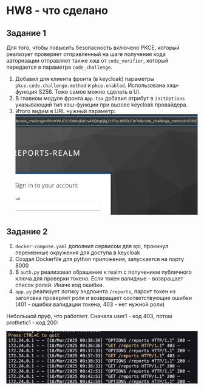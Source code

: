 # HW8 - что сделано

## Задание 1

Для того, чтобы повысить безопасность включено PKCE, который реализует проверяет  отправленный на шаге получения кода авторизации отправляет также хэш от `code_verifier`, который передается в параметре `code_challenge`.

1. Добавил для клиента фронта (в keycloak) параметры `pkce.code.challenge.method` и `pkce.enabled`. Использована хэш-функция S256. Тоже самое можно сделать в UI.
2. В главном модуле фронта `App.tsx` добавил атрибут в `initOptions` указывающий тип хэш-функции при вызове keycloak провайдера.
3. Итого видим в URL нужный параметр:
![alt text](image.png)

## Задание 2

1. `docker-compose.yaml` дополнил сервисом для api, прокинул переменные окружения для доступа в keycloak
2. Создал Dockerfile для python приложения, запускается на порту 8000 
3. В `auth.py` реализовал обрашение к realm с получением публичного ключа для проверки токена. Если токен валидные - возвращает список ролей. Иначе код ошибки.
4. `app.py` реализует логику эндпоинта `/reports`, парсит токен из заголовка проверяет роли и возвращает соответствующие ошибки (401 - ошибки валидации токена, 403 - нет нужной роли)

Небольшой пруф, что работает. Сначала user1 - код 403, потом prothetic1 - код 200:

![alt text](<Снимок экрана 2025-03-18 в 12.45.32.png>)